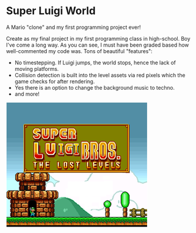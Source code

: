# Super Luigi World

A Mario "clone" and my first programming project ever! 

Create as my final project in my first programming class in high-school. Boy I've come a long way. As you can see, I must have been graded based how well-commented my code was. Tons of beautiful "features":
 - No timestepping. If Luigi jumps, the world stops, hence the lack of moving platforms.
 - Collision detection is built into the level assets via red pixels which the game checks for after rendering.
 - Yes there is an option to change the background music to techno.
 - and more!

![title_screen](https://github.com/orglofch/super-luigi-world/blob/main/title_screen.bmp)
